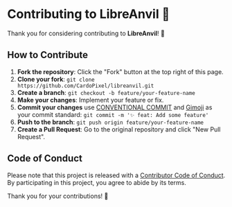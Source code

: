 # Contributing to LibreAnvil 🤝

Thank you for considering contributing to **LibreAnvil**! 🎉

## How to Contribute

1. **Fork the repository**: Click the "Fork" button at the top right of this page.
2. **Clone your fork**: `git clone https://github.com/CardoPixel/libreanvil.git`
3. **Create a branch**: `git checkout -b feature/your-feature-name`
4. **Make your changes**: Implement your feature or fix.
5. **Commit your changes** use [CONVENTIONAL COMMIT](https://www.conventionalcommits.org/en/v1.0.0/) and [Gimoji](https://gitmoji.dev/) as your commit standard: `git commit -m '✨ feat: Add some feature'`
6. **Push to the branch**: `git push origin feature/your-feature-name`
7. **Create a Pull Request**: Go to the original repository and click "New Pull Request".

## Code of Conduct

Please note that this project is released with a [Contributor Code of Conduct](CODE_OF_CONDUCT.md). By participating in this project, you agree to abide by its terms.

Thank you for your contributions! 🌟

